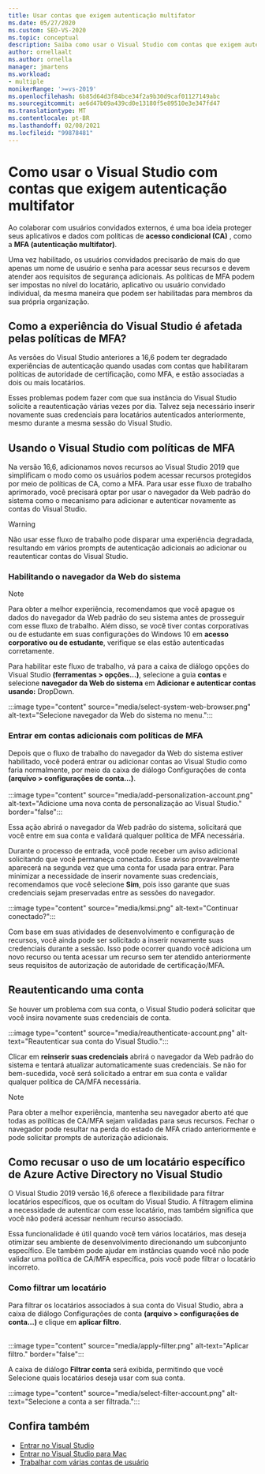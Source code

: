 ```yaml
---
title: Usar contas que exigem autenticação multifator
ms.date: 05/27/2020
ms.custom: SEO-VS-2020
ms.topic: conceptual
description: Saiba como usar o Visual Studio com contas que exigem autenticação multifator.
author: ornellaalt
ms.author: ornella
manager: jmartens
ms.workload:
- multiple
monikerRange: '>=vs-2019'
ms.openlocfilehash: 6b85d64d3f84bce34f2a9b30d9caf01127149abc
ms.sourcegitcommit: ae6d47b09a439cd0e13180f5e89510e3e347fd47
ms.translationtype: MT
ms.contentlocale: pt-BR
ms.lasthandoff: 02/08/2021
ms.locfileid: "99878481"
---
```

# <a name="how-to-use-visual-studio-with-accounts-that-require-multi-factor-authentication"></a>Como usar o Visual Studio com contas que exigem autenticação multifator

Ao colaborar com usuários convidados externos, é uma boa ideia proteger seus aplicativos e dados com políticas de **acesso condicional (CA)** , como a **MFA (autenticação multifator)**.  

Uma vez habilitado, os usuários convidados precisarão de mais do que apenas um nome de usuário e senha para acessar seus recursos e devem atender aos requisitos de segurança adicionais. As políticas de MFA podem ser impostas no nível do locatário, aplicativo ou usuário convidado individual, da mesma maneira que podem ser habilitadas para membros da sua própria organização. 

## <a name="how-is-the-visual-studio-experience-affected-by-mfa-policies"></a>Como a experiência do Visual Studio é afetada pelas políticas de MFA?
As versões do Visual Studio anteriores a 16,6 podem ter degradado experiências de autenticação quando usadas com contas que habilitaram políticas de autoridade de certificação, como MFA, e estão associadas a dois ou mais locatários.

Esses problemas podem fazer com que sua instância do Visual Studio solicite a reautenticação várias vezes por dia. Talvez seja necessário inserir novamente suas credenciais para locatários autenticados anteriormente, mesmo durante a mesma sessão do Visual Studio.

## <a name="using-visual-studio-with-mfa-policies"></a>Usando o Visual Studio com políticas de MFA
Na versão 16,6, adicionamos novos recursos ao Visual Studio 2019 que simplificam o modo como os usuários podem acessar recursos protegidos por meio de políticas de CA, como a MFA. Para usar esse fluxo de trabalho aprimorado, você precisará optar por usar o navegador da Web padrão do sistema como o mecanismo para adicionar e autenticar novamente as contas do Visual Studio.  

> [!WARNING]
> Não usar esse fluxo de trabalho pode disparar uma experiência degradada, resultando em vários prompts de autenticação adicionais ao adicionar ou reautenticar contas do Visual Studio. 

### <a name="enabling-system-web-browser"></a>Habilitando o navegador da Web do sistema

> [!NOTE] 
> Para obter a melhor experiência, recomendamos que você apague os dados do navegador da Web padrão do seu sistema antes de prosseguir com esse fluxo de trabalho. Além disso, se você tiver contas corporativas ou de estudante em suas configurações do Windows 10 em **acesso corporativo ou de estudante**, verifique se elas estão autenticadas corretamente.

Para habilitar este fluxo de trabalho, vá para a caixa de diálogo opções do Visual Studio **(ferramentas > opções...)**, selecione a guia **contas** e selecione **navegador da Web do sistema** em **Adicionar e autenticar contas usando:** DropDown. 

:::image type="content" source="media/select-system-web-browser.png" alt-text="Selecione navegador da Web do sistema no menu.":::

### <a name="sign-into-additional-accounts-with-mfapolicies"></a>Entrar em contas adicionais com políticas de MFA 
Depois que o fluxo de trabalho do navegador da Web do sistema estiver habilitado, você poderá entrar ou adicionar contas ao Visual Studio como faria normalmente, por meio da caixa de diálogo Configurações de conta **(arquivo > configurações de conta...)**.   
</br>
:::image type="content" source="media/add-personalization-account.png" alt-text="Adicione uma nova conta de personalização ao Visual Studio." border="false":::

Essa ação abrirá o navegador da Web padrão do sistema, solicitará que você entre em sua conta e validará qualquer política de MFA necessária.

Durante o processo de entrada, você pode receber um aviso adicional solicitando que você permaneça conectado. Esse aviso provavelmente aparecerá na segunda vez que uma conta for usada para entrar. Para minimizar a necessidade de inserir novamente suas credenciais, recomendamos que você selecione **Sim**, pois isso garante que suas credenciais sejam preservadas entre as sessões do navegador.

:::image type="content" source="media/kmsi.png" alt-text="Continuar conectado?":::

Com base em suas atividades de desenvolvimento e configuração de recursos, você ainda pode ser solicitado a inserir novamente suas credenciais durante a sessão. Isso pode ocorrer quando você adiciona um novo recurso ou tenta acessar um recurso sem ter atendido anteriormente seus requisitos de autorização de autoridade de certificação/MFA.

## <a name="reauthenticating-an-account"></a>Reautenticando uma conta  
Se houver um problema com sua conta, o Visual Studio poderá solicitar que você insira novamente suas credenciais de conta.  

:::image type="content" source="media/reauthenticate-account.png" alt-text="Reautenticar sua conta do Visual Studio.":::

Clicar em **reinserir suas credenciais** abrirá o navegador da Web padrão do sistema e tentará atualizar automaticamente suas credenciais. Se não for bem-sucedida, você será solicitado a entrar em sua conta e validar qualquer política de CA/MFA necessária.

> [!NOTE] 
> Para obter a melhor experiência, mantenha seu navegador aberto até que todas as políticas de CA/MFA sejam validadas para seus recursos. Fechar o navegador pode resultar na perda do estado de MFA criado anteriormente e pode solicitar prompts de autorização adicionais.

## <a name="how-to-opt-out-of-using-a-specific-azure-active-directory-tenant-in-visual-studio"></a>Como recusar o uso de um locatário específico de Azure Active Directory no Visual Studio

O Visual Studio 2019 versão 16,6 oferece a flexibilidade para filtrar locatários específicos, que os ocultam do Visual Studio. A filtragem elimina a necessidade de autenticar com esse locatário, mas também significa que você não poderá acessar nenhum recurso associado. 

Essa funcionalidade é útil quando você tem vários locatários, mas deseja otimizar seu ambiente de desenvolvimento direcionando um subconjunto específico. Ele também pode ajudar em instâncias quando você não pode validar uma política de CA/MFA específica, pois você pode filtrar o locatário incorreto. 

### <a name="how-to-filter-out-a-tenant"></a>Como filtrar um locatário
Para filtrar os locatários associados à sua conta do Visual Studio, abra a caixa de diálogo Configurações de conta **(arquivo > configurações de conta...)** e clique em **aplicar filtro**. 
</br>
</br>

:::image type="content" source="media/apply-filter.png" alt-text="Aplicar filtro." border="false":::

A caixa de diálogo **Filtrar conta** será exibida, permitindo que você Selecione quais locatários deseja usar com sua conta. 

:::image type="content" source="media/select-filter-account.png" alt-text="Selecione a conta a ser filtrada.":::

## <a name="see-also"></a>Confira também

- [Entrar no Visual Studio](signing-in-to-visual-studio.md)
- [Entrar no Visual Studio para Mac](/visualstudio/mac/signing-in)
- [Trabalhar com várias contas de usuário](work-with-multiple-user-accounts.md)
